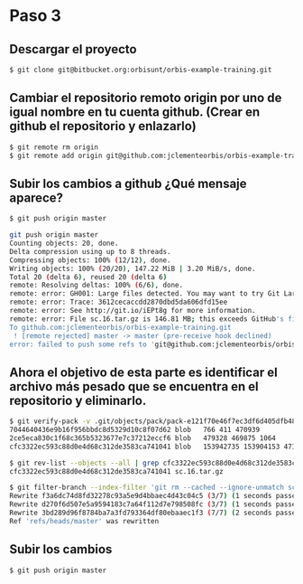 # Paso 3

## Descargar el proyecto
```sh
$ git clone git@bitbucket.org:orbisunt/orbis-example-training.git
```

## Cambiar el repositorio remoto origin por uno de igual nombre en tu cuenta github. (Crear en github el repositorio y enlazarlo)
```sh
$ git remote rm origin
$ git remote add origin git@github.com:jclementeorbis/orbis-example-training.git
```

## Subir los cambios a github ¿Qué mensaje aparece?
```sh
$ git push origin master
```
```sh
git push origin master
Counting objects: 20, done.
Delta compression using up to 8 threads.
Compressing objects: 100% (12/12), done.
Writing objects: 100% (20/20), 147.22 MiB | 3.20 MiB/s, done.
Total 20 (delta 6), reused 20 (delta 6)
remote: Resolving deltas: 100% (6/6), done.
remote: error: GH001: Large files detected. You may want to try Git Large File Storage - https://git-lfs.github.com.
remote: error: Trace: 3612cecaccdd2870dbd5da606dfd15ee
remote: error: See http://git.io/iEPt8g for more information.
remote: error: File sc.16.tar.gz is 146.81 MB; this exceeds GitHub's file size limit of 100.00 MB
To github.com:jclementeorbis/orbis-example-training.git
 ! [remote rejected] master -> master (pre-receive hook declined)
error: failed to push some refs to 'git@github.com:jclementeorbis/orbis-example-training.git'
```

## Ahora el objetivo de esta parte es identificar el archivo más pesado que se encuentra en el repositorio y eliminarlo.
```sh
$ git verify-pack -v .git/objects/pack/pack-e121f70e46f7ec3df6d405dfb4895762265c6af7.idx | sort -k 3 -n | tail -3
7044640436e9b16f956bbdc8d5329d10c8f07d62 blob   766 411 470939
2ce5eca830c1f68c365b5323677e7c37212eccf6 blob   479328 469875 1064
cfc3322ec593c88d0e4d68c312de3583ca741041 blob   153942735 153904153 471677
```

```sh
$ git rev-list --objects --all | grep cfc3322ec593c88d0e4d68c312de3583ca741041
cfc3322ec593c88d0e4d68c312de3583ca741041 sc.16.tar.gz
```

```sh
$ git filter-branch --index-filter 'git rm --cached --ignore-unmatch sc.16.tar.gz' HEAD
Rewrite f3a6dc74d8fd32278c93a5e9d4bbaec4d43c04c5 (3/7) (1 seconds passed, remaining 1 predicted)    rm 'sc.16.tar.gz'
Rewrite d270f6d507e5a9594183c7a64f112d7e798508fc (3/7) (1 seconds passed, remaining 1 predicted)    rm 'sc.16.tar.gz'
Rewrite 3bd289d96f8784ba7a3fd793364df80ebaaec1f3 (7/7) (2 seconds passed, remaining 0 predicted)
Ref 'refs/heads/master' was rewritten
```

## Subir los cambios
```sh
$ git push origin master
```